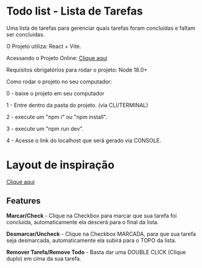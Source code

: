 # Todo list - Lista de Tarefas

Uma lista de tarefas para gerenciar quais tarefas foram concluídas e faltam ser concluidas.

O Projeto utiliza: React + Vite.

Acessando o Projeto Online: [Clique aqui](https://reactlistadetarefas.netlify.app/)

Requisitos obrigatórios para rodar o projeto: Node 18.0+

Como rodar o projeto no seu computador:

0 - baixe o projeto em seu computador

1 -  Entre dentro da pasta do projeto. (via CLI/TERMINAL)

2 - execute um "npm i" ou "npm install".

3 - execute um "npm run dev".

4 - Acesse o link do localhost que será gerado via CONSOLE.

# Layout de inspiração

[Clique aqui](https://www.canva.com/design/DAGZsTQPd1Q/xYYQtjJ1OSaHbYf_NIDMSA/edit?ui=eyJIIjp7IkEiOnRydWV9fQ)

## Features

**Marcar/Check** - Clique na Checkbox para marcar que sua tarefa foi concluída, automaticamente ela descerá para o final da lista.

**Desmarcar/Uncheck** - Clique na Checkbox MARCADA, para que sua tarefa seja desmarcada, automaticamente ela subirá para o TOPO da lista.

**Remover Tarefa/Remove Todo** - Basta dar uma DOUBLE CLICK (Clique duplo) em cima da sua tarefa.
